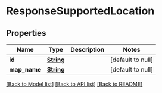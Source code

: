 # ResponseSupportedLocation
## Properties

Name | Type | Description | Notes
------------ | ------------- | ------------- | -------------
**id** | [**String**](string.md) |  | [default to null]
**map\_name** | [**String**](string.md) |  | [default to null]

[[Back to Model list]](../README.md#documentation-for-models) [[Back to API list]](../README.md#documentation-for-api-endpoints) [[Back to README]](../README.md)

